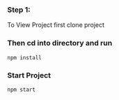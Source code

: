 ### Step 1: 

To View Project first clone project

### Then cd into directory and run
```
npm install
```

### Start Project 
```
npm start
```
